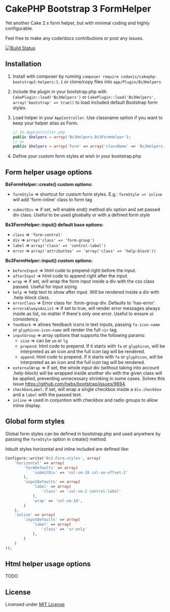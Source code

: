 CakePHP Bootstrap 3 FormHelper
=============================

Yet another Cake 2.x form helper, but with minimal coding and highly configurable.

Feel free to make any code/docs contributions or post any issues.

[![Build Status](https://travis-ci.org/Codaxis/cakephp-bootstrap3-helpers.svg?branch=master)](https://travis-ci.org/Codaxis/cakephp-bootstrap3-helpers)

## Installation

1. Install with composer by running `composer require codaxis/cakephp-bootstrap3-helpers:1.1` or clone/copy files into `app/Plugin/Bs3Helpers`

2. Include the plugin in your bootstrap.php with `CakePlugin::load('Bs3Helpers')` or `CakePlugin::load('Bs3Helpers', array('bootstrap' => true))` to load included default Bootstrap form styles.

3. Load helper in your ```AppController```. Use classname option if you want to keep your helper alias as Form.

	```php
	// In AppController.php
	public $helpers = array('Bs3Helpers.Bs3FormHelper');
	// or
	public $helpers = array('Form' => array('className' => 'Bs3Helpers.Bs3FormHelper'));
	```

4. Define your custom form styles at wish in your bootstrap.php


## Form helper usage options

**BsFormHelper::create() custom options:**

- ```formStyle``` => shortcut for custom form styles. E.g.: ```formStyle => inline``` will add 'form-inline' class to form tag

- ```submitDiv``` => if set, will enable end() method div option and set passed div class. Useful to be used gloabally or with a defined form style

**Bs3FormHelper::input() default base options:**

- ```class``` => ```'form-control'```
- ```div``` => ```array('class' => 'form-group')```
- ```label``` => ```array('class' => 'control-label')```
- ```error``` => ```array('attributtes' => 'array('class' => 'help-block'))```


**Bs3FormHelper::input() custom options:**

- ```beforeInput``` => html code to prepend right before the input.
- ```afterInput``` => html code to append right after the input.
- ```wrap``` => if set, will wrap the form input inside a div with the css class passed.
Useful for input sizing.
- ```help``` => help text to show after input. Will be rendered inside a div with .help-block class.
- ```errorClass``` => Error class for .form-group div. Defaults to 'has-error'.
- ```errorsAlwaysAsList``` => if set to true, will render error messages always inside as list, no matter if there's only one error. Useful to ensure ui consistency.
- ```feedback``` => allows feedback icons in text inputs, passing ```fa-icon-name``` or ```glyphicon-icon-name``` will render the full ```<i>``` tag.
- ```inputGroup``` => array options that supports the following params:
   - ```size``` => can be ```sm``` or ```lg```
   - ```prepend```: html code to prepend. If it starts with ```fa``` or ```glyphicon```, will be interpreted as an icon and the full icon tag will be rendered.
   - ```append```: html code to prepend. If it starts with ```fa``` or ```glyphicon```, will be interpreted as an icon and the full icon tag will be rendered.
- ```externalWrap``` => if set, the whole input div (without taking into account .help-block) will be wrapped inside another div with the given class will be applied, preventing unnecessary shrinking in some cases. Solves this issue https://github.com/twbs/bootstrap/issues/9694.
- ```checkboxLabel```: if set, will wrap a single checkbox inside a ```div.checkbox``` and a ```label``` with the passed text.
- ```inline``` => used in conjuntion with checkbox and radio groups to allow inline display.


## Global form styles

Global form styles can be defined in bootstrap.php and used anywhere by passing the ```formStyle``` option in create() method.

Inbuilt styles horizontal and inline included are defined like:

```php
Configure::write('Bs3.Form.styles', array(
	'horizontal' => array(
		'formDefaults' => array(
			'submitDiv' => 'col-sm-10 col-sm-offset-2'
		),
		'inputDefaults' => array(
			'label' => array(
				'class' => 'col-sm-2 control-label'
			),
			'wrap' => 'col-sm-10',
		)
	),
	'inline' => array(
		'inputDefaults' => array(
			'label' => array(
				'class' => 'sr-only'
			),
		)
	)
));
```

## Html helper usage options

TODO

## License

Licensed under [MIT License](http://www.opensource.org/licenses/mit-license.php)
